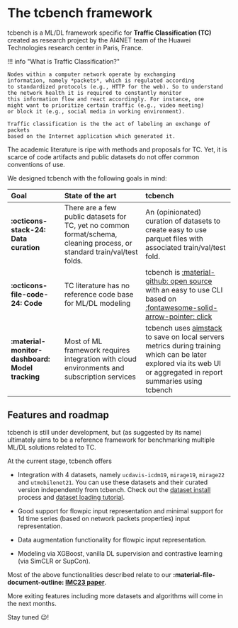 # The tcbench framework

tcbench is a ML/DL framework specific for __Traffic Classification (TC)__
created as research project by the AI4NET team of the Huawei Technologies
research center in Paris, France.

!!! info "What is Traffic Classification?"
    
    Nodes within a computer network operate by exchanging 
    information, namely *packets*, which is regulated according
    to standardized protocols (e.g., HTTP for the web). So to understand 
    the network health it is required to constantly monitor
    this information flow and react accordingly. For instance, one
    might want to prioritize certain traffic (e.g., video meeting)
    or block it (e.g., social media in working environment).

    Traffic classification is the the act of labeling an exchange of packets 
    based on the Internet application which generated it.


The academic literature is ripe with methods and proposals for TC.
Yet, it is scarce of code artifacts and public datasets 
do not offer common conventions of use.

We designed tcbench with the following goals in mind:

| Goal | State of the art | tcbench |
|:-----|:-----------------|:--------|
|__:octicons-stack-24: Data curation__ | There are a few public datasets for TC, yet no common format/schema, cleaning process, or standard train/val/test folds. | An (opinionated) curation of datasets to create easy to use parquet files with associated train/val/test fold.|
|__:octicons-file-code-24: Code__ | TC literature has no reference code base for ML/DL modeling | tcbench is [:material-github: open source](https://github.com/tcbenchstack/tcbench) with an easy to use CLI based on [:fontawesome-solid-arrow-pointer: click](https://click.palletsprojects.com/en/8.1.x/)|
|__:material-monitor-dashboard: Model tracking__ | Most of ML framework requires integration with cloud environments and subscription services | tcbench uses [aimstack](https://aimstack.io/) to save on local servers metrics during training which can be later explored via its web UI or aggregated in report summaries using tcbench |

## Features and roadmap

tcbench is still under development, but (as suggested by its name) ultimately aims
to be a reference framework for benchmarking multiple ML/DL solutions 
related to TC.

At the current stage, tcbench offers

* Integration with 4 datasets, namely `ucdavis-icdm19`, `mirage19`, `mirage22` and `utmobilenet21`.
You can use these datasets and their curated version independently from tcbench.
Check out the [dataset install]() process and [dataset loading tutorial]().

* Good support for flowpic input representation and minimal support
for 1d time series (based on network packets properties) input representation.

* Data augmentation functionality for flowpic input representation.

* Modeling via XGBoost, vanilla DL supervision and contrastive learning (via SimCLR or SupCon).

Most of the above functionalities described relate to our __:material-file-document-outline: [IMC23 paper](/papers/imc23/)__.

More exiting features including more datasets and algorithms will come in the next months. 

Stay tuned :wink:!

